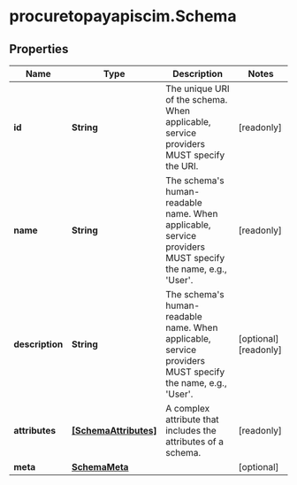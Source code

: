 # procuretopayapiscim.Schema

## Properties

Name | Type | Description | Notes
------------ | ------------- | ------------- | -------------
**id** | **String** | The unique URI of the schema. When applicable, service providers MUST specify the URI. | [readonly] 
**name** | **String** | The schema&#39;s human-readable name.  When applicable, service providers MUST specify the name, e.g., &#39;User&#39;. | [readonly] 
**description** | **String** | The schema&#39;s human-readable name.  When applicable, service providers MUST specify the name, e.g., &#39;User&#39;. | [optional] [readonly] 
**attributes** | [**[SchemaAttributes]**](SchemaAttributes.md) | A complex attribute that includes the attributes of a schema. | [readonly] 
**meta** | [**SchemaMeta**](SchemaMeta.md) |  | [optional] 


